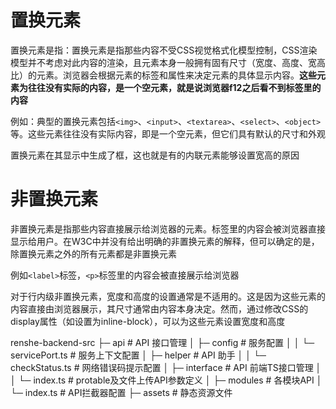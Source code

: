 # 置换元素

置换元素是指：置换元素是指那些内容不受CSS视觉格式化模型控制，CSS渲染模型并不考虑对此内容的渲染，且元素本身一般拥有固有尺寸（宽度、高度、宽高比）的元素。浏览器会根据元素的标签和属性来决定元素的具体显示内容。**这些元素为往往没有实际的内容，是一个空元素，就是说浏览器f12之后看不到标签里的内容**

例如：典型的置换元素包括`<img>`、`<input>`、`<textarea>`、`<select>`、`<object>`等。这些元素往往没有实际内容，即是一个空元素，但它们具有默认的尺寸和外观

置换元素在其显示中生成了框，这也就是有的内联元素能够设置宽高的原因

# 非置换元素

非置换元素是指那些内容直接展示给浏览器的元素。标签里的内容会被浏览器直接显示给用户。在W3C中并没有给出明确的非置换元素的解释，但可以确定的是，除置换元素之外的所有元素都是非置换元素

例如`<label>`标签，`<p>`标签里的内容会被直接展示给浏览器

对于行内级非置换元素，宽度和高度的设置通常是不适用的。这是因为这些元素的内容直接由浏览器展示，其尺寸通常由内容本身决定。然而，通过修改CSS的display属性（如设置为inline-block），可以为这些元素设置宽度和高度

renshe-backend-src
├─ api                             # API 接口管理
│  ├─ config                       # 服务配置
│  │  └─ servicePort.ts            # 服务上下文配置
│  ├─ helper                       # API 助手
│  │  └─ checkStatus.ts            # 网络错误码提示配置
│  ├─ interface                    # API 前端TS接口管理
│  │  └─ index.ts                  # protable及文件上传API参数定义
│  ├─ modules                      # 各模块API
│  └─ index.ts                     # API拦截器配置
├─ assets                          # 静态资源文件
